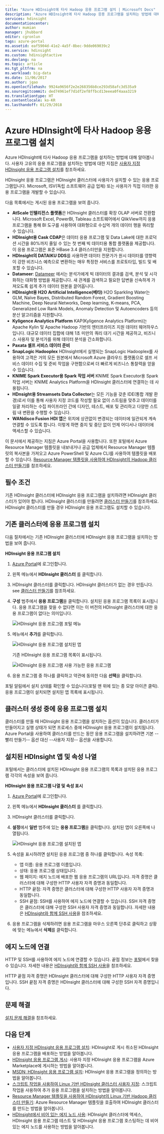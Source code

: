 ```yaml
---
title: "Azure HDInsight에 타사 Hadoop 응용 프로그램 설치 | Microsoft Docs"
description: "Azure HDInsight에 타사 Hadoop 응용 프로그램을 설치하는 방법에 대해 알아봅니다."
services: hdinsight
documentationcenter: 
author: mumian
manager: jhubbard
editor: cgronlun
tags: azure-portal
ms.assetid: eaf5904d-41e2-4a5f-8bec-9dde069039c2
ms.service: hdinsight
ms.custom: hdinsightactive
ms.devlang: na
ms.topic: article
ms.tgt_pltfrm: na
ms.workload: big-data
ms.date: 11/06/2017
ms.author: jgao
ms.openlocfilehash: 9924a9656f2e2e268356b8ce293d58afc3d535a9
ms.sourcegitcommit: ded74961ef7d1df2ef8ffbcd13eeea0f4aaa3219
ms.translationtype: HT
ms.contentlocale: ko-KR
ms.lasthandoff: 01/29/2018
---
```

# <a name="install-third-party-hadoop-applications-on-azure-hdinsight"></a>Azure HDInsight에 타사 Hadoop 응용 프로그램 설치

Azure HDInsight에 타사 Hadoop 응용 프로그램을 설치하는 방법에 대해 알아봅니다. 사용자 고유의 응용 프로그램을 설치하는 방법에 대한 지침은 [사용자 지정 HDInsight 응용 프로그램 설치](hdinsight-apps-install-custom-applications.md)를 참조하세요.

HDInsight 응용 프로그램은 HDInsight 클러스터에 사용자가 설치할 수 있는 응용 프로그램입니다. Microsoft, ISV(독립 소프트웨어 공급 업체) 또는 사용자가 직접 이러한 응용 프로그램을 개발할 수 있습니다.  

다음 목록에서는 게시된 응용 프로그램을 보여 줍니다.

* **AtScale 인텔리전스 플랫폼**은 HDInsight 클러스터를 확장 OLAP 서버로 전환합니다. Microsoft Excel, PowerBI, Tableau 소프트웨어에서 QlikView까지 응용 프로그램을 통해 BI 도구를 사용하여 대화형으로 수십억 개의 데이터 행을 쿼리할 수 있습니다.
* **HDInsight용 Cask CDAP**은 데이터 응용 프로그램 및 Data Lake에 대한 프로덕션 시간을 80%까지 줄일 수 있는 첫 번째 빅 데이터용 통합 플랫폼을 제공합니다. 이 응용 프로그램은 표준 HBase 3.4 클러스터만을 지원합니다.
* **HDInsight의 DATAIKU DDS**를 사용하면 데이터 전문가가 원시 데이터를 영향력이 강한 비즈니스 예측으로 변환하는 매우 특정한 서비스를 프로토타입, 빌드 및 배포할 수 있습니다.
* **Datameer**: [Datameer](http://www.datameer.com/documentation/display/DAS50/Home?ls=Partners&lsd=Microsoft&c=Partners&cd=Microsoft) 에서는 분석가에게 빅 데이터의 결과를 검색, 분석 및 시각화하는 대화형 방법을 제공합니다. 새 관계를 검색하고 필요한 답변을 신속하게 가져오도록 쉽게 추가 데이터 원본을 끌어옵니다.
* **HDInsight용 H2O Artificial Intelligence(베타)** H2O Sparkling Water는 GLM, Naïve Bayes, Distributed Random Forest, Gradient Boosting Machine, Deep Neural Networks, Deep learning, K-means, PCA, Generalized Low Rank Models, Anomaly Detection 및 Autoencoders 등의 분산 알고리즘을 지원합니다.
* **Kyligence Analytics Platform** KAP(Kyligence Analytics Platform)는 Apache Kylin 및 Apache Hadoop 기반의 엔터프라이즈 지원 데이터 웨어하우스입니다. 대규모 데이터 집합에 대해 1초 미만의 쿼리 대기 시간을 제공하고, 비즈니스 사용자 및 분석가를 위해 데이터 분석을 간소화합니다. 
* **Paxata 셀프 서비스 데이터 준비**
* **SnapLogic Hadooplex** HDInsight에서 실행되는 SnapLogic Hadooplex를 사용하여 고객은 거의 모든 원본에서 Microsoft Azure 클라우드 플랫폼으로 셀프 서비스 데이터 수집 및 준비 작업을 구현함으로써 더 빠르게 비즈니스 통찰력을 얻을 수 있습니다.
* **KNIME Spark Executor용 Spark 작업 서버** KNIME Spark Executor용 Spark 작업 서버는 KNIME Analytics Platform을 HDInsight 클러스터에 연결하는 데 사용됩니다.
* **HDnsight용 Streamsets Data Collector**는 모든 기능을 갖춘 IDE(통합 개발 환경)로서 이를 통해 사용자 지정 코드를 작성할 필요 없이 스트림을 맞추고 데이터를 일괄 처리하는 수집 파이프라인 간에 디자인, 테스트, 배포 및 관리하고 다양한 스트림 내 변환을 수행할 수 있습니다. 
* **WANdisco Fusion HDI 앱**은 위치에 상관없이 변경되는 데이터에 일관되게 계속 연결할 수 있도록 합니다. 이렇게 하면 중지 및 중단 없이 언제 어디서나 데이터에 액세스할 수 있습니다.

이 문서에서 제공하는 지침은 Azure Portal을 사용합니다. 또한 포털에서 Azure Resource Manager 템플릿을 내보내거나 공급 업체에서 Resource Manager 템플릿의 복사본을 가져오고 Azure PowerShell 및 Azure CLI를 사용하여 템플릿을 배포할 수 있습니다.  [Resource Manager 템플릿을 사용하여 HDInsight의 Hadoop 클러스터 만들기](hdinsight-hadoop-create-linux-clusters-arm-templates.md)를 참조하세요.

## <a name="prerequisites"></a>필수 조건
기존 HDInsight 클러스터에 HDInsight 응용 프로그램을 설치하려면 HDInsight 클러스터가 있어야 합니다. HDInsight 클러스터를 만들려면 [클러스터 만들기](hadoop/apache-hadoop-linux-tutorial-get-started.md#create-cluster)를 참조하세요. HDInsight 클러스터를 만들 경우 HDInsight 응용 프로그램도 설치할 수 있습니다.

## <a name="install-applications-to-existing-clusters"></a>기존 클러스터에 응용 프로그램 설치
다음 절차에서는 기존 HDInsight 클러스터에 HDInsight 응용 프로그램을 설치하는 방법을 보여 줍니다.

**HDInsight 응용 프로그램 설치**

1. [Azure Portal](https://portal.azure.com)에 로그인합니다.
2. 왼쪽 메뉴에서 **HDInsight 클러스터** 를 클릭합니다.
3. HDInsight 클러스터를 클릭합니다.  HDInsight 클러스터가 없는 경우 만듭니다.  see [클러스터 만들기](hadoop/apache-hadoop-linux-tutorial-get-started.md#create-cluster)를 참조하세요.
4. **구성** 범주에서 **응용 프로그램**을 클릭합니다. 설치된 응용 프로그램 목록이 표시됩니다. 응용 프로그램을 찾을 수 없다면 이는 이 버전의 HDInsight 클러스터에 대한 응용 프로그램이 없다는 의미입니다.
   
    ![HDInsight 응용 프로그램 포털 메뉴](./media/hdinsight-apps-install-applications/hdinsight-apps-portal-menu.png)
5. 메뉴에서 **추가**를 클릭합니다. 
   
    ![HDInsight 응용 프로그램 설치된 앱](./media/hdinsight-apps-install-applications/hdinsight-apps-installed-apps.png)
   
    기존 HDInsight 응용 프로그램 목록이 표시됩니다.
   
    ![HDInsight 응용 프로그램 사용 가능한 응용 프로그램](./media/hdinsight-apps-install-applications/hdinsight-apps-list.png)
6. 응용 프로그램 중 하나를 클릭하고 약관에 동의한 다음 **선택**을 클릭합니다.

포털 알림에서 설치 상태를 확인할 수 있습니다(포털 맨 위에 있는 종 모양 아이콘 클릭). 응용 프로그램이 설치되면 설치된 앱 목록에 표시됩니다.

## <a name="install-applications-during-cluster-creation"></a>클러스터 생성 중에 응용 프로그램 설치
클러스터를 만들 때 HDInsight 응용 프로그램을 설치하는 옵션이 있습니다. 클러스터가 만들어지고 실행 상태가 되면 프로세스 중에 HDInsight 응용 프로그램이 설치됩니다. Azure Portal을 사용하여 클러스터를 만드는 동안 응용 프로그램을 설치하려면 기본 --빨리 만들기-- 옵션 대신 --사용자 지정-- 옵션을 사용합니다.

## <a name="list-installed-hdinsight-apps-and-properties"></a>설치된 HDInsight 앱 및 속성 나열
포털에서는 클러스터에 설치된 HDInsight 응용 프로그램의 목록과 설치된 응용 프로그램 각각의 속성을 보여 줍니다.

**HDInsight 응용 프로그램 나열 및 속성 표시**

1. [Azure Portal](https://portal.azure.com)에 로그인합니다.
2. 왼쪽 메뉴에서 **HDInsight 클러스터** 를 클릭합니다. 
3. HDInsight 클러스터를 클릭합니다.
4. **설정**에서 **일반** 범주에 있는 **응용 프로그램**을 클릭합니다. 설치된 앱이 오른쪽에 나열됩니다. 
   
    ![HDInsight 응용 프로그램 설치된 앱](./media/hdinsight-apps-install-applications/hdinsight-apps-installed-apps-with-apps.png)
5. 속성을 표시하려면 설치된 응용 프로그램 중 하나를 클릭합니다. 속성 목록:
   
   * 앱 이름: 응용 프로그램 이름입니다.
   * 상태: 응용 프로그램 상태입니다. 
   * 웹 페이지: 에지 노드에 배포한 웹 응용 프로그램의 URL입니다. 자격 증명은 클러스터에 대해 구성한 HTTP 사용자 자격 증명과 동일합니다.
   * HTTP 끝점: 자격 증명은 클러스터에 대해 구성한 HTTP 사용자 자격 증명과 동일합니다. 
   * SSH 끝점: SSH를 사용하여 에지 노드에 연결할 수 있습니다. SSH 자격 증명은 클러스터에 대해 구성한 SSH 사용자 자격 증명과 동일합니다. 자세한 내용은 [HDInsight와 함께 SSH 사용](hdinsight-hadoop-linux-use-ssh-unix.md)을 참조하세요.
6. 응용 프로그램을 삭제하려면 응용 프로그램을 마우스 오른쪽 단추로 클릭하고 상황에 맞는 메뉴에서 **삭제**를 클릭합니다.

## <a name="connect-to-the-edge-node"></a>에지 노드에 연결
HTTP 및 SSH를 사용하여 에지 노드에 연결할 수 있습니다. 끝점 정보는 [포털](#list-installed-hdinsight-apps-and-properties)에서 찾을 수 있습니다. 자세한 내용은 [HDInsight와 함께 SSH 사용](hdinsight-hadoop-linux-use-ssh-unix.md)을 참조하세요.

HTTP 끝점 자격 증명은 HDInsight 클러스터에 대해 구성한 HTTP 사용자 자격 증명입니다. SSH 끝점 자격 증명은 HDInsight 클러스터에 대해 구성한 SSH 자격 증명입니다.

## <a name="troubleshoot"></a>문제 해결
[설치 문제 해결](hdinsight-apps-install-custom-applications.md#troubleshoot-the-installation)을 참조하세요.

## <a name="next-steps"></a>다음 단계
* [사용자 지정 HDInsight 응용 프로그램 설치](hdinsight-apps-install-custom-applications.md): HDInsight로 게시 취소된 HDInsight 응용 프로그램을 배포하는 방법을 알아봅니다.
* [HDInsight 응용 프로그램 게시](hdinsight-apps-publish-applications.md): 사용자 지정 HDInsight 응용 프로그램을 Azure Marketplace에 게시하는 방법을 알아봅니다.
* [MSDN: HDInsight 응용 프로그램 설치](https://msdn.microsoft.com/library/mt706515.aspx): HDInsight 응용 프로그램을 정의하는 방법을 알아봅니다.
* [스크립트 작업을 사용하여 Linux 기반 HDInsight 클러스터 사용자 지정](hdinsight-hadoop-customize-cluster-linux.md): 스크립트 작업을 사용하여 추가 응용 프로그램을 설치하는 방법을 알아봅니다.
* [Resource Manager 템플릿을 사용하여 HDInsight의 Linux 기반 Hadoop 클러스터 만들기](hdinsight-hadoop-create-linux-clusters-arm-templates.md): Azure Resource Manager 템플릿을 호출하여 HDInsight 클러스터를 만드는 방법을 알아봅니다.
* [HDInsight에서 비어 있는 에지 노드 사용](hdinsight-apps-use-edge-node.md): HDInsight 클러스터에 액세스, HDInsight 응용 프로그램 테스트 및 HDInsight 응용 프로그램 호스팅하는 데 비어 있는 에지 노드를 사용하는 방법을 알아봅니다.

